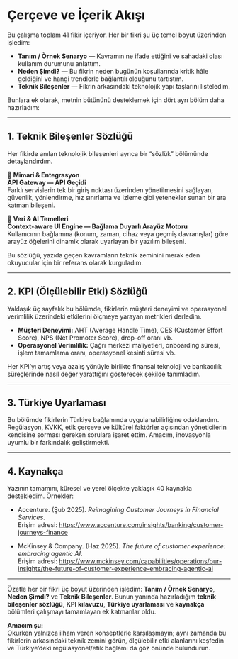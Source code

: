 # Çerçeve ve İçerik Akışı

Bu çalışma toplam 41 fikir içeriyor. Her bir fikri şu üç temel boyut üzerinden işledim:

- **Tanım / Örnek Senaryo** — Kavramın ne ifade ettiğini ve sahadaki olası kullanım durumunu anlattım.  
- **Neden Şimdi?** — Bu fikrin neden bugünün koşullarında kritik hâle geldiğini ve hangi trendlerle bağlantılı olduğunu tartıştım.  
- **Teknik Bileşenler** — Fikrin arkasındaki teknolojik yapı taşlarını listeledim.  

Bunlara ek olarak, metnin bütününü desteklemek için dört ayrı bölüm daha hazırladım:

---

## 1. Teknik Bileşenler Sözlüğü

Her fikirde anılan teknolojik bileşenleri ayrıca bir “sözlük” bölümünde detaylandırdım.  

📘 **Mimari & Entegrasyon**  
**API Gateway — API Geçidi**  
Farklı servislerin tek bir giriş noktası üzerinden yönetilmesini sağlayan, güvenlik, yönlendirme, hız sınırlama ve izleme gibi yetenekler sunan bir ara katman bileşeni.  

📘 **Veri & AI Temelleri**  
**Context-aware UI Engine — Bağlama Duyarlı Arayüz Motoru**  
Kullanıcının bağlamına (konum, zaman, cihaz veya geçmiş davranışlar) göre arayüz öğelerini dinamik olarak uyarlayan bir yazılım bileşeni.  

Bu sözlüğü, yazıda geçen kavramların teknik zeminini merak eden okuyucular için bir referans olarak kurguladım.

---

## 2. KPI (Ölçülebilir Etki) Sözlüğü

Yaklaşık üç sayfalık bu bölümde, fikirlerin müşteri deneyimi ve operasyonel verimlilik üzerindeki etkilerini ölçmeye yarayan metrikleri derledim.  

- **Müşteri Deneyimi:** AHT (Average Handle Time), CES (Customer Effort Score), NPS (Net Promoter Score), drop-off oranı vb.  
- **Operasyonel Verimlilik:** Çağrı merkezi maliyetleri, onboarding süresi, işlem tamamlama oranı, operasyonel kesinti süresi vb.  

Her KPI’yı artış veya azalış yönüyle birlikte finansal teknoloji ve bankacılık süreçlerinde nasıl değer yarattığını gösterecek şekilde tanımladım.

---

## 3. Türkiye Uyarlaması

Bu bölümde fikirlerin Türkiye bağlamında uygulanabilirliğine odaklandım. Regülasyon, KVKK, etik çerçeve ve kültürel faktörler açısından yöneticilerin kendisine sorması gereken sorulara işaret ettim. Amacım, inovasyonla uyumlu bir farkındalık geliştirmekti.

---

## 4. Kaynakça

Yazının tamamını, küresel ve yerel ölçekte yaklaşık 40 kaynakla destekledim. Örnekler:

- Accenture. (Şub 2025). *Reimagining Customer Journeys in Financial Services*.  
  Erişim adresi: <https://www.accenture.com/insights/banking/customer-journeys-finance>  

- McKinsey & Company. (Haz 2025). *The future of customer experience: embracing agentic AI*.  
  Erişim adresi: <https://www.mckinsey.com/capabilities/operations/our-insights/the-future-of-customer-experience-embracing-agentic-ai>

---

Özetle her bir fikri üç boyut üzerinden işledim: **Tanım / Örnek Senaryo**, **Neden Şimdi?** ve **Teknik Bileşenler**. Bunun yanında hazırladığım **teknik bileşenler sözlüğü**, **KPI kılavuzu**, **Türkiye uyarlaması** ve **kaynakça** bölümleri çalışmayı tamamlayan ek katmanlar oldu.  

**Amacım şu:**  
Okurken yalnızca ilham veren konseptlerle karşılaşmayın; aynı zamanda bu fikirlerin arkasındaki teknik zemini görün, ölçülebilir etki alanlarını keşfedin ve Türkiye’deki regülasyonel/etik bağlamı da göz önünde bulundurun.

